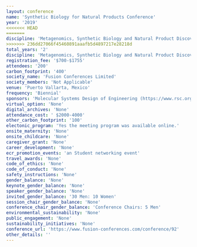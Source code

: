```yaml
---
layout: conference 
name: 'Synthetic Biology for Natural Products Conference'
year: '2019'
<<<<<<< HEAD
=======
discipline: 'Metagenomics, Synthetic Biology and Natural Product Discovery'
>>>>>>> 236dd27066f45460891aaafb5d4897217e28218d
total_years: '2'
discipline: 'Metagenomics, Synthetic Biology and Natural Product Discovery'
registration_fee: '$700-$1755'
attendees: '200'
carbon_footprint: '400'
society_name: 'Fusion Conferences Limited'
society_members: 'Not Applicable'
venue: 'Puerto Vallarta, Mexico'
frequency: 'Biennial'
sponsors: 'Molecular Systems Design of Engineering (https://www.rsc.org/journals-books-databases/about-journals/msde/)'
virtual_option: 'None'
digital_archives: 'None'
attendance_cost: ' $2000-4000'
other_carbon_footprint: '100'
electonic_program: 'Yes the meeting program was available online.'
onsite_maternity: 'None'
onsite_childcare: 'None'
caregiver_grant: 'None'
career_development: 'None'
ecr_promotion_events: 'an Student networking event'
travel_awards: 'None'
code_of_ethics: 'None'
code_of_conduct: 'None'
safety_instructions: 'None'
gender_balance: 'None'
keynote_gender_balance: 'None'
speaker_gender_balance: 'None'
invited_gender_balance: '30 Men: 10 Women'
session_chair_gender_balance: 'None'
conference_chair_gender_balance: 'Conference Chairs: 5 Men'
environmental_sustainability: 'None'
public_engagement: 'None'
sustainability_initiatives: 'None'
conference_url: 'https://www.fusion-conferences.com/conference/92'
other_details: ''
---
```

